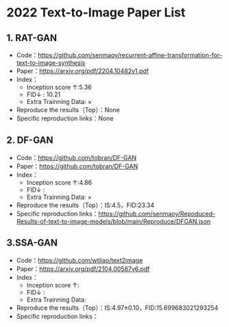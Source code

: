 # 2022 Text-to-Image Paper List

## 1. RAT-GAN

- Code：https://github.com/senmaoy/recurrent-affine-transformation-for-text-to-image-synthesis
- Paper：https://arxiv.org/pdf/2204.10482v1.pdf
- Index：
  - Inception score $\uparrow$:5.36
  - FID$\downarrow$ : 10.21
  - Extra Trainning Data: ×
- Reproduce the results（Top）：None
- Specific reproduction links：None

## 2. DF-GAN

- Code：https://github.com/tobran/DF-GAN
- Paper：https://github.com/tobran/DF-GAN
- Index：
  - Inception score $\uparrow$:4.86
  - FID$\downarrow$ : 
  - Extra Trainning Data: ×
- Reproduce the results（Top）：IS:4.5，FID:23.34
- Specific reproduction links：https://github.com/senmaoy/Repoduced-Results-of-text-to-image-models/blob/main/Reproduce/DFGAN.json

## 3.SSA-GAN

- Code：https://github.com/wtliao/text2image
- Paper：https://arxiv.org/pdf/2104.00567v6.pdf
- Index：
  - Inception score $\uparrow$:
  - FID$\downarrow$ : 
  - Extra Trainning Data: 
- Reproduce the results（Top）：IS:4.97±0.10，FID:15.699683021293254
- Specific reproduction links：